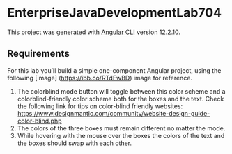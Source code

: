 # EnterpriseJavaDevelopmentLab704

This project was generated with [Angular CLI](https://github.com/angular/angular-cli) version 12.2.10.

## Requirements

For this lab you’ll build a simple one-component Angular project, using the following [image] (https://ibb.co/RTdFwBD) image for reference.

1. The colorblind mode button will toggle between this color scheme and a colorblind-friendly color scheme both for the boxes and the text. Check the following link for tips on color-blind friendly websites: https://www.designmantic.com/community/website-design-guide-color-blind.php
2. The colors of the three boxes must remain different no matter the mode.
3. While hovering with the mouse over the boxes the colors of the text and the boxes should swap with each other.